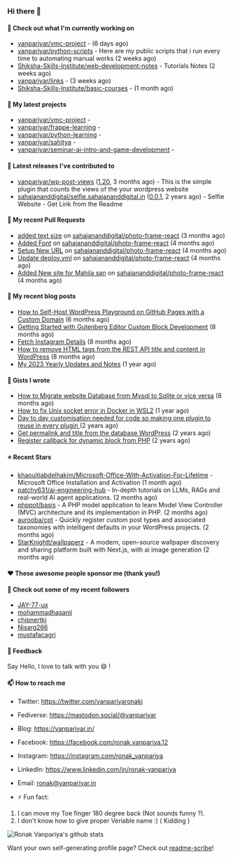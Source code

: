 ### Hi there 👋

#### 👷 Check out what I'm currently working on

- [vanpariyar/vmc-project](https://github.com/vanpariyar/vmc-project) -  (6 days ago)
- [vanpariyar/python-scripts](https://github.com/vanpariyar/python-scripts) - Here are my public scripts that i run every time to automating manual works (2 weeks ago)
- [Shiksha-Skills-Institute/web-development-notes](https://github.com/Shiksha-Skills-Institute/web-development-notes) - Tutorials Notes (2 weeks ago)
- [vanpariyar/links](https://github.com/vanpariyar/links) -  (3 weeks ago)
- [Shiksha-Skills-Institute/basic-courses](https://github.com/Shiksha-Skills-Institute/basic-courses) -  (1 month ago)

#### 🌱 My latest projects

- [vanpariyar/vmc-project](https://github.com/vanpariyar/vmc-project) - 
- [vanpariyar/frappe-learning](https://github.com/vanpariyar/frappe-learning) - 
- [vanpariyar/python-learning](https://github.com/vanpariyar/python-learning) - 
- [vanpariyar/sahitya](https://github.com/vanpariyar/sahitya) - 
- [vanpariyar/seminar-ai-intro-and-game-development](https://github.com/vanpariyar/seminar-ai-intro-and-game-development) - 

#### 🔭 Latest releases I've contributed to

- [vanpariyar/wp-post-views](https://github.com/vanpariyar/wp-post-views) ([1.20](https://github.com/vanpariyar/wp-post-views/releases/tag/1.20), 3 months ago) - This is the simple plugin that counts the views of the your wordpress website
- [sahajananddigital/selfie.sahajananddigital.in](https://github.com/sahajananddigital/selfie.sahajananddigital.in) ([0.0.1](https://github.com/sahajananddigital/selfie.sahajananddigital.in/releases/tag/0.0.1), 2 years ago) - Selfie Website - Get Link from the Readme

#### 🔨 My recent Pull Requests

- [added text size](https://github.com/sahajananddigital/photo-frame-react/pull/6) on [sahajananddigital/photo-frame-react](https://github.com/sahajananddigital/photo-frame-react) (3 months ago)
- [Added Font](https://github.com/sahajananddigital/photo-frame-react/pull/5) on [sahajananddigital/photo-frame-react](https://github.com/sahajananddigital/photo-frame-react) (4 months ago)
- [Setup New URL](https://github.com/sahajananddigital/photo-frame-react/pull/4) on [sahajananddigital/photo-frame-react](https://github.com/sahajananddigital/photo-frame-react) (4 months ago)
- [Update deploy.yml](https://github.com/sahajananddigital/photo-frame-react/pull/3) on [sahajananddigital/photo-frame-react](https://github.com/sahajananddigital/photo-frame-react) (4 months ago)
- [Added New site for Mahila san](https://github.com/sahajananddigital/photo-frame-react/pull/2) on [sahajananddigital/photo-frame-react](https://github.com/sahajananddigital/photo-frame-react) (4 months ago)

#### 📜 My recent blog posts

- [How to Self-Host WordPress Playground on GitHub Pages with a Custom Domain](https://vanpariyar.in/blog/how-to-self-host-wordpress-playground-on-github-pages-with-a-custom-domain/) (6 months ago)
- [Getting Started with Gutenberg Editor Custom Block Development](https://vanpariyar.in/blog/how-to-start-with-gutenberg-editor-custom-block-development/) (8 months ago)
- [Fetch Instagram Details](https://vanpariyar.in/blog/fetch-instagram-details/) (8 months ago)
- [How to remove HTML tags from the REST API title and content in WordPress](https://vanpariyar.in/blog/how-to-remove-html-tags-from-the-rest-api-title-and-content-in-wordpress/) (8 months ago)
- [My 2023 Yearly Updates and Notes](https://vanpariyar.in/blog/my-2023-yearly-updates-and-notes/) (1 year ago)

#### 📓 Gists I wrote

- [How to Migrate website Database from Mysql to Sqlite or vice versa](https://gist.github.com/720f04a57721e24eb2af2b1112ec89c4) (8 months ago)
- [How to fix Unix socket error in Docker in WSL2](https://gist.github.com/c3e90157b6aec1f19ae9462941412672) (1 year ago)
- [Day to day customisation needed for code so making one plugin to reuse in every plugin ](https://gist.github.com/95880b458a6110bb9f4d8c588cb4f119) (2 years ago)
- [Get permalink and title from the database WordPress](https://gist.github.com/d955fc9b1678f61b5839d306fa0ab55a) (2 years ago)
- [Register callback for dynamic block from PHP](https://gist.github.com/c31889716cefaa9dec24a40e0beb086f) (2 years ago)

#### ⭐ Recent Stars

- [khaouitiabdelhakim/Microsoft-Office-With-Activation-For-Lifetime](https://github.com/khaouitiabdelhakim/Microsoft-Office-With-Activation-For-Lifetime) - Microsoft Office Installation and Activation (1 month ago)
- [patchy631/ai-engineering-hub](https://github.com/patchy631/ai-engineering-hub) - In-depth tutorials on LLMs, RAGs and real-world AI agent applications. (2 months ago)
- [phppot/basis](https://github.com/phppot/basis) - A PHP model application to learn Model View Controller (MVC) architecture and its implementation in PHP.  (2 months ago)
- [aurooba/cpt](https://github.com/aurooba/cpt) - Quickly register custom post types and associated taxonomies with intelligent defaults in your WordPress projects. (2 months ago)
- [StarKnightt/wallpaperz](https://github.com/StarKnightt/wallpaperz) - A modern, open-source wallpaper discovery and sharing platform built with Next.js, with ai image generation (2 months ago)

#### ❤️ These awesome people sponsor me (thank you!)


#### 👯 Check out some of my recent followers

- [JAY-77-ux](https://github.com/JAY-77-ux)
- [mohammadhasanii](https://github.com/mohammadhasanii)
- [chipnertkj](https://github.com/chipnertkj)
- [Nisarg266](https://github.com/Nisarg266)
- [mustafacagri](https://github.com/mustafacagri)

#### 💬 Feedback

Say Hello, I love to talk with you :smile: !

#### 📫 How to reach me

- Twitter: https://twitter.com/vanpariyaronakj
- Fediverse: https://mastodon.social/@vanpariyar
- Blog: https://vanpariyar.in/
- Facebook: https://facebook.com/ronak.vanpariya.12
- Instagram: https://instagram.com/ronak_vanpariya
- LinkedIn: https://www.linkedin.com/in/ronak-vanpariya
- Email: ronak@vanpariyar.in

- ⚡ Fun fact:

1. I can move my Toe finger 180 degree back (Not sounds funny ?).
2. I don't know how to give proper Veriable name :) ( Kidding )

![Ronak Vanpariya's github stats](https://github-readme-stats.vercel.app/api?username=vanpariyar&show_icons=true&hide_border=true)

Want your own self-generating profile page? Check out [readme-scribe](https://github.com/muesli/readme-scribe)!


